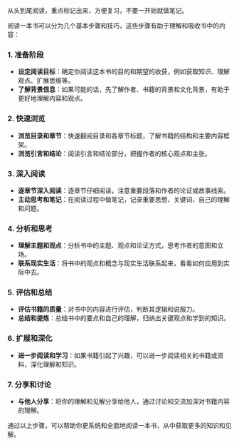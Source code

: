 从头到尾阅读，重点标记出来，方便复习，不要一开始就做笔记。


阅读一本书可以分为几个基本步骤和技巧，这些步骤有助于理解和吸收书中的内容：

### 1. **准备阶段**
- **设定阅读目标**：确定你阅读这本书的目的和期望的收获，例如获取知识、理解观点、扩展思维等。
- **了解背景信息**：如果可能的话，先了解作者、书籍的背景和文化背景，有助于更好地理解内容和观点。

### 2. **快速浏览**
- **浏览目录和章节**：快速翻阅目录和各章节标题，了解书籍的结构和主要内容框架。
- **浏览引言和结论**：阅读引言和结论部分，把握作者的核心观点和主张。

### 3. **深入阅读**
- **逐章节深入阅读**：逐章节仔细阅读，注意重要段落和作者的论证或故事线索。
- **主动思考和笔记**：在阅读过程中做笔记，记录重要思想、关键词、自己的理解和问题。

### 4. **分析和思考**
- **理解主题和观点**：分析书中的主题、观点和论证方式，思考作者的意图和立场。
- **联系现实生活**：将书中的观点和概念与现实生活联系起来，看看如何应用到实际中去。

### 5. **评估和总结**
- **评估书籍的质量**：对书中的内容进行评估，判断其逻辑和说服力。
- **总结和提炼**：总结书中的要点和自己的理解，归纳出关键观点和学到的知识。

### 6. **扩展和深化**
- **进一步阅读和学习**：如果书籍引起了兴趣，可以进一步阅读相关的书籍或资料，深化理解和知识。

### 7. **分享和讨论**
- **与他人分享**：将你的理解和见解分享给他人，通过讨论和交流加深对书籍内容的理解。

通过以上步骤，可以帮助你更系统和全面地阅读一本书，从中获取更多的知识和见解。
